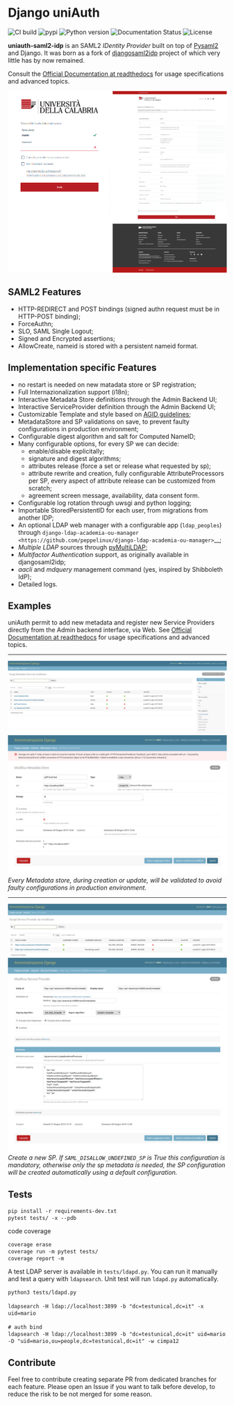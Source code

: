 # Django uniAuth

![CI build](https://travis-ci.org/UniversitaDellaCalabria/uniAuth.svg?branch=master)
![pypi](https://img.shields.io/pypi/v/uniauth-saml2-idp.svg)
![Python version](https://img.shields.io/badge/license-Apache%202-blue.svg)
![Documentation Status](https://readthedocs.org/projects/uniauth/badge/?version=latest)
![License](https://img.shields.io/badge/python-3.5%20%7C%203.6%20%7C%203.7-blue.svg)

**uniauth-saml2-idp** is an SAML2 *IDentity Provider* built on top of [Pysaml2](https://idpy.org) and Django.
It was born as a fork of [djangosaml2idp](https://github.com/OTA-Insight/djangosaml2idp/) project of which very little has by now remained.

Consult the [Official Documentation at readthedocs](https://uniauth.readthedocs.io/) for usage specifications and advanced topics.

![Alt text](docs/contents/preview1.png)

## SAML2 Features

- HTTP-REDIRECT and POST bindings (signed authn request must be in HTTP-POST binding);
- ForceAuthn;
- SLO, SAML Single Logout;
- Signed and Encrypted assertions;
- AllowCreate, nameid is stored with a persistent nameid format.

## Implementation specific Features

- no restart is needed on new matadata store or SP registration;
- Full Internazionalization support (i18n);
- Interactive Metadata Store definitions through the Admin Backend UI;
- Interactive ServiceProvider definition through the Admin Backend UI;
- Customizable Template and style based on [AGID guidelines](https://www.agid.gov.it/it/argomenti/linee-guida-design-pa);
- MetadataStore and SP validations on save, to prevent faulty configurations in production environment;
- Configurable digest algorithm and salt for Computed NameID;
- Many configurable options, for every SP we can decide:
    - enable/disable explicitally;
    - signature and digest algorithms;
    - attributes release (force a set or release what requested by sp);
    - attribute rewrite and creation, fully configurable AttributeProcessors per SP, every aspect of attribute release can be customized from scratch;
    - agreement screen message, availability, data consent form.
- Configurable log rotation through uwsgi and python logging;
- Importable StoredPersistentID for each user, from migrations from another IDP;
- An optional LDAP web manager with a configurable app (`ldap_peoples`) through `django-ldap-academia-ou-manager <https://github.com/peppelinux/django-ldap-academia-ou-manager>`__;
- _Multiple LDAP_ sources through [pyMultiLDAP](https://github.com/peppelinux/pyMultiLDAP);
- _Multifactor Authentication_ support, as originally available in djangosaml2idp;
- _aacli_ and _mdquery_ management command (yes, inspired by Shibboleth IdP);
- Detailed logs.


## Examples

uniAuth permit to add new metadata and register new Service Providers directly from the Admin backend interface, via Web.
See [Official Documentation at readthedocs](https://uniauth.readthedocs.io/) for usage specifications and advanced topics.

---

![Alt text](docs/contents/md_search.png)
![Alt text](docs/contents/mdstore.png)
*Every Metadata store, during creation or update, will be validated to avoid faulty configurations in production environment.*

---

![Alt text](docs/contents/sp_search.png)
![Alt text](docs/contents/sp.png)
*Create a new SP. If `SAML_DISALLOW_UNDEFINED_SP` is True this configuration is mandatory, otherwise only the sp metadata is needed, the SP configuration will be created automatically using a default configuration.*

## Tests

````
pip install -r requirements-dev.txt
pytest tests/ -x --pdb
````

code coverage
````
coverage erase
coverage run -m pytest tests/
coverage report -m
````

A test LDAP server is available in `tests/ldapd.py`.
You can run it manually and test a query with `ldapsearch`.
Unit test will run `ldapd.py` automatically.

```
python3 tests/ldapd.py

ldapsearch -H ldap://localhost:3899 -b "dc=testunical,dc=it" -x uid=mario

# auth bind
ldapsearch -H ldap://localhost:3899 -b "dc=testunical,dc=it" uid=mario -D "uid=mario,ou=people,dc=testunical,dc=it" -w cimpa12
```

## Contribute

Feel free to contribute creating separate PR from dedicated branches for each feature.
Please open an Issue if you want to talk before develop, to reduce the risk to be not merged for some reason.
